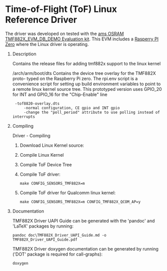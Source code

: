 # Time-of-Flight (ToF) Linux Reference Driver

The driver was developed on tested with the [ams OSRAM TMF882X_EVM_DB_DEMO Evaluation kit](https://ams-osram.com/products/boards-kits-accessories/kits/ams-tmf882x-evm-db-demo-evaluation-kit). This EVM includes a [Rasperry PI Zero](https://www.raspberrypi.com/products/raspberry-pi-zero-w/) where the Linux driver is operating.

1. Description

    Contains the release files for adding tmf882x support to the linux kernel

    /arch/arm/boot/dts
        Contains the device tree overlay for the TMF882X proto-
        typed on the Raspberry Pi zero. The rpi.env script is a convenience
        script for setting up build environment variables to point to a remote
        linux kernel source tree. This prototyped version uses GPIO_20 for INT
        and GPIO_16 for the "Chip-Enable" line

        -tof8820-overlay.dts
            -normal configuration, CE gpio and INT gpio
            -change the "poll_period" attribute to use polling instead of interrupts


2. Compiling

    Driver - Compiling

    1. Download Linux Kernel source:

    2. Compile Linux Kernel

    3. Compile ToF Device Tree

    4. Compile ToF driver:
       ```
       make CONFIG_SENSORS_TMF882X=m
       ```

    6. Compile ToF driver for Qualcomm linux kernel:
       ```
       make CONFIG_SENSORS_TMF882X=m CONFIG_TMF882X_QCOM_AP=y
       ```

3. Documentation

    TMF882X Driver UAPI Guide can be generated with the 'pandoc' and 'LaTeX' packages by running:
    ```
    pandoc doc\TMF882X_Driver_UAPI_Guide.md -o TMF882X_Driver_UAPI_Guide.pdf
    ```

    TMF882X Driver doxygen documentation can be generated by running
    ('DOT' package is required for call-graphs):
    ```
    doxygen
    ```

